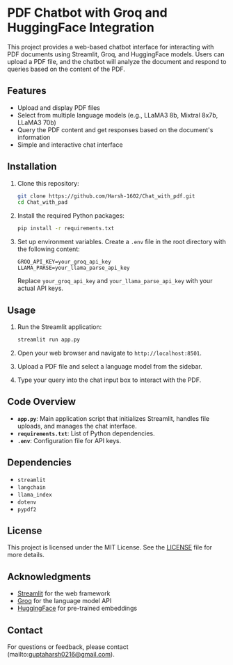 # PDF Chatbot with Groq and HuggingFace Integration

This project provides a web-based chatbot interface for interacting with PDF documents using Streamlit, Groq, and HuggingFace models. Users can upload a PDF file, and the chatbot will analyze the document and respond to queries based on the content of the PDF.

## Features

- Upload and display PDF files
- Select from multiple language models (e.g., LLaMA3 8b, Mixtral 8x7b, LLaMA3 70b)
- Query the PDF content and get responses based on the document's information
- Simple and interactive chat interface

## Installation

1. Clone this repository:

    ```bash
    git clone https://github.com/Harsh-1602/Chat_with_pdf.git
    cd Chat_with_pad
    ```

2. Install the required Python packages:

    ```bash
    pip install -r requirements.txt
    ```

3. Set up environment variables. Create a `.env` file in the root directory with the following content:

    ```
    GROQ_API_KEY=your_groq_api_key
    LLAMA_PARSE=your_llama_parse_api_key
    ```

    Replace `your_groq_api_key` and `your_llama_parse_api_key` with your actual API keys.

## Usage

1. Run the Streamlit application:

    ```bash
    streamlit run app.py
    ```

2. Open your web browser and navigate to `http://localhost:8501`.

3. Upload a PDF file and select a language model from the sidebar.

4. Type your query into the chat input box to interact with the PDF.

## Code Overview

- **`app.py`**: Main application script that initializes Streamlit, handles file uploads, and manages the chat interface.
- **`requirements.txt`**: List of Python dependencies.
- **`.env`**: Configuration file for API keys.

## Dependencies

- `streamlit`
- `langchain`
- `llama_index`
- `dotenv`
- `pypdf2`

## License

This project is licensed under the MIT License. See the [LICENSE](LICENSE) file for more details.

## Acknowledgments

- [Streamlit](https://streamlit.io/) for the web framework
- [Groq](https://groq.com/) for the language model API
- [HuggingFace](https://huggingface.co/) for pre-trained embeddings

## Contact

For questions or feedback, please contact (mailto:guptaharsh0216@gmail.com).
